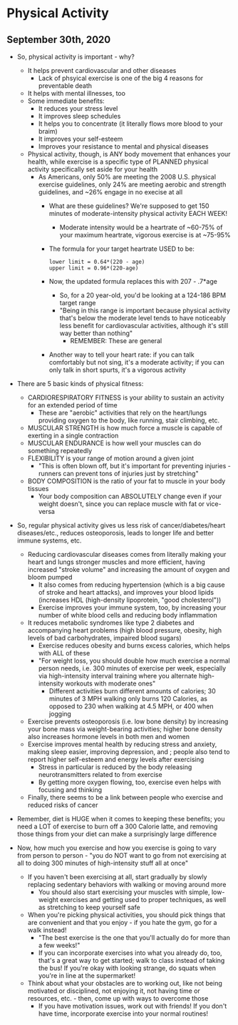 # Physical Activity

## September 30th, 2020

-   So, physical activity is important - why?
    -   It helps prevent cardiovascular and other diseases
        -   Lack of phsyical exercise is one of the big 4 reasons for preventable death
    -   It helps with mental illnesses, too
    -   Some immediate benefits:
        -   It reduces your stress level
        -   It improves sleep schedules
        -   It helps you to concentrate (it literally flows more blood to your braim)
        -   It improves your self-esteem
        -   Improves your resistance to mental and physical diseases
    -   Physical activity, though, is ANY body movement that enhances your health, while exercise is a specific type of PLANNED physical activity specifically set aside for your health
        -   As Americans, only 50% are meeting the 2008 U.S. physical exercise guidelines, only 24% are meeting aerobic and strength guidelines, and ~26% engage in no execise at all
            -   What are these guidelines? We're supposed to get 150 minutes of moderate-intensity physical activity EACH WEEK!
                -   Moderate intensity would be a heartrate of ~60-75% of your maximum heartrate, vigorous exercise is at ~75-95%
            -   The formula for your target heartrate USED to be:

                ```
                lower limit = 0.64*(220 - age)
                upper limit = 0.96*(220-age)
                ```

            -   Now, the updated formula replaces this with 207 - .7*age
                -   So, for a 20 year-old, you'd be looking at a 124-186 BPM target range
                -   "Being in this range is important because physical activity that's below the moderate level tends to have noticeably less benefit for cardiovascular activities, although it's still way better than nothing"
                    -   REMEMBER: These are general
            -   Another way to tell your heart rate: if you can talk comfortably but not sing, it's a moderate activity; if you can only talk in short spurts, it's a vigorous activity

-   There are 5 basic kinds of physical fitness:
    -   CARDIORESPIRATORY FITNESS is your ability to sustain an activity for an extended period of time
        -   These are "aerobic" activities that rely on the heart/lungs providing oxygen to the body, like running, stair climbing, etc.
    -   MUSCULAR STRENGTH is how much force a muscle is capable of exerting in a single contraction
    -   MUSCULAR ENDURANCE is how well your muscles can do something repeatedly
    -   FLEXIBILITY is your range of motion around a given joint
        -   "This is often blown off, but it's important for preventing injuries - runners can prevent tons of injuries just by stretching"
    -   BODY COMPOSITION is the ratio of your fat to muscle in your body tissues
        -   Your body composition can ABSOLUTELY change even if your weight doesn't, since you can replace muscle with fat or vice-versa

-   So, regular physical activity gives us less risk of cancer/diabetes/heart diseases/etc., reduces osteoporosis, leads to longer life and better immune systems, etc.
    -   Reducing cardiovascular diseases comes from literally making your heart and lungs stronger muscles and more efficient, having increased "stroke volume" and increasing the amount of oxygen and bloom pumped
        -   It also comes from reducing hypertension (which is a big cause of stroke and heart attacks), and improves your blood lipids (increases HDL (high-density lipoprotein, "good cholesterol"))
        -   Exercise improves your immune system, too, by increasing your number of white blood cells and reducing body inflammation
    -   It reduces metabolic syndromes like type 2 diabetes and accompanying heart problems (high blood pressure, obesity, high levels of bad carbohydrates, impaired blood sugars)
        -   Exercise reduces obesity and burns excess calories, which helps with ALL of these
        -   "For weight loss, you should double how much exercise a normal person needs, i.e. 300 minutes of exercise per week, especially via high-intensity interval training where you alternate high-intensity workouts with moderate ones"
            -   Different activities burn different amounts of calories; 30 minutes of 3 MPH walking only burns 120 Calories, as opposed to 230 when walking at 4.5 MPH, or 400 when jogging
    -   Exercise prevents osteoporosis (i.e. low bone density) by increasing your bone mass via weight-bearing activities; higher bone density also increases hormone levels in both men and women
    -   Exercise improves mental health by reducing stress and anxiety, making sleep easier, improving depression, and ; people also tend to report higher self-esteem and energy levels after exercising
        -   Stress in particular is reduced by the body releasing neurotransmitters related to from exercise
        -   By getting more oxygen flowing, too, exercise even helps with focusing and thinking
    -   Finally, there seems to be a link between people who exercise and reduced risks of cancer

-   Remember, diet is HUGE when it comes to keeping these benefits; you need a LOT of exercise to burn off a 300 Calorie latte, and removing those things from your diet can make a surprisingly large difference

-   Now, how much you exercise and how you exercise is going to vary from person to person - "you do NOT want to go from not exercising at all to doing 300 minutes of high-intensity stuff all at once"
    -   If you haven't been exercising at all, start gradually by slowly replacing sedentary behaviors with walking or moving around more
        -   You should also start exercising your muscles with simple, low-weight exercises and getting used to proper techniques, as well as stretching to keep yourself safe
    -   When you're picking physical activities, you should pick things that are convenient and that you enjoy - if you hate the gym, go for a walk instead!
        -   "The best exercise is the one that you'll actually do for more than a few weeks!"
        -   If you can incorporate exercises into what you already do, too, that's a great way to get started; walk to class instead of taking the bus! If you're okay with looking strange, do squats when you're in line at the supermarket!
    -   Think about what your obstacles are to working out, like not being motivated or disciplined, not enjoying it, not having time or resources, etc. - then, come up with ways to overcome those
        -   If you have motivation issues, work out with friends! If you don't have time, incorporate exercise into your normal routines!
